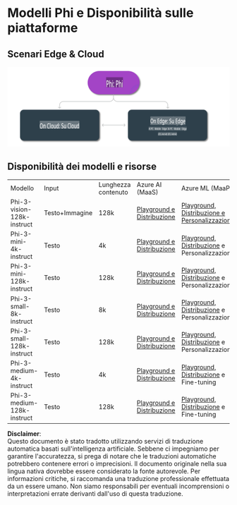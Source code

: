 # Modelli Phi e Disponibilità sulle piattaforme

## Scenari Edge & Cloud

![EdgeCloud](../../../../../translated_images/01.phiedgecloud.b0223093d5c9be1e3050490fca4a8b42a0ea7445386aefc1e5b3f25d122b589d.it.png)

## Disponibilità dei modelli e risorse

| | | | | | | | | |
|-|-|-|-|-|-|-|-|-|
|Modello|Input|Lunghezza contenuto|Azure AI (MaaS)|Azure ML (MaaP)|ONNX|Hugging Face|Ollama|Nvidia NIM|
|Phi-3-vision-128k-instruct|Testo+Immagine|128k|[Playground e Distribuzione](https://ai.azure.com/explore/models/Phi-3-vision-128k-instruct/version/2/registry/azureml)|[Playground, Distribuzione e Personalizzazione](https://ml.azure.com/registries/azureml/models/Phi-3-vision-128k-instruct/version/2)|[CUDA](https://huggingface.co/microsoft/Phi-3-vision-128k-instruct-onnx-cuda/tree/main),[CPU](https://huggingface.co/microsoft/Phi-3-vision-128k-instruct-onnx-cpu/tree/main), [DirectML](https://huggingface.co/microsoft/Phi-3-vision-128k-instruct-onnx-directml/tree/main)|[Scarica](https://huggingface.co/microsoft/Phi-3-vision-128k-instruct)|-NA-|[NIM APIs](https://build.nvidia.com/microsoft/phi-3-vision-128k-instruct)|
|Phi-3-mini-4k-instruct|Testo|4k|[Playground e Distribuzione](https://aka.ms/phi3-mini-4k-azure-ml)|[Playground, Distribuzione](https://aka.ms/phi3-mini-4k-azure-ml) e Personalizzazione|[CUDA](https://huggingface.co/microsoft/Phi-3-mini-4k-instruct-onnx), [Web](https://huggingface.co/microsoft/Phi-3-mini-4k-instruct-onnx)|[Playground e Scarica](https://huggingface.co/chat/models/microsoft/Phi-3-mini-4k-instruct)|[GGUF](https://huggingface.co/microsoft/Phi-3-mini-4k-instruct-gguf)|[NIM APIs](https://build.nvidia.com/microsoft/phi-3-mini-4k)|
|Phi-3-mini-128k-instruct|Testo|128k|[Playground e Distribuzione](https://ai.azure.com/explore/models/Phi-3-mini-128k-instruct/version/9/registry/azureml)|[Playground, Distribuzione](https://ai.azure.com/explore/models/Phi-3-mini-128k-instruct/version/9/registry/azureml) e Personalizzazione|[CUDA](https://huggingface.co/microsoft/Phi-3-mini-128k-instruct-onnx)|[Scarica](https://huggingface.co/microsoft/Phi-3-mini-128k-instruct-onnx)|-NA-|[NIM APIs](https://build.nvidia.com/microsoft/phi-3-mini)|
|Phi-3-small-8k-instruct|Testo|8k|[Playground e Distribuzione](https://ml.azure.com/registries/azureml/models/Phi-3-small-8k-instruct/version/2)|[Playground, Distribuzione](https://ai.azure.com/explore/models/Phi-3-small-8k-instruct/version/2/registry/azureml) e Personalizzazione|[CUDA](https://huggingface.co/microsoft/Phi-3-small-8k-instruct-onnx-cuda)|[Scarica](https://huggingface.co/microsoft/Phi-3-small-8k-instruct-onnx-cuda)|-NA-|[NIM APIs](https://build.nvidia.com/microsoft/phi-3-small-8k-instruct?docker=false)|
|Phi-3-small-128k-instruct|Testo|128k|[Playground e Distribuzione](https://ai.azure.com/explore/models/Phi-3-small-128k-instruct/version/2/registry/azureml)|[Playground, Distribuzione](https://ml.azure.com/registries/azureml/models/Phi-3-small-128k-instruct/version/2) e Personalizzazione|[CUDA](https://huggingface.co/microsoft/Phi-3-medium-128k-instruct-onnx-cuda)|[Scarica](https://huggingface.co/microsoft/Phi-3-small-128k-instruct)|-NA-|[NIM APIs](https://build.nvidia.com/microsoft/phi-3-small-128k-instruct?docker=false)|
|Phi-3-medium-4k-instruct|Testo|4k|[Playground e Distribuzione](https://huggingface.co/microsoft/Phi-3-medium-4k-instruct)|[Playground, Distribuzione](https://ml.azure.com/registries/azureml/models/Phi-3-medium-4k-instruct/version/2) e Fine-tuning|[CUDA](https://huggingface.co/microsoft/Phi-3-medium-4k-instruct-onnx-cuda/tree/main), [CPU](https://huggingface.co/microsoft/Phi-3-medium-4k-instruct-onnx-cpu/tree/main), [DirectML](https://huggingface.co/microsoft/Phi-3-medium-4k-instruct-onnx-directml/tree/main)|[Scarica](https://huggingface.co/microsoft/Phi-3-medium-4k-instruct)|-NA-|[NIM APIs](https://build.nvidia.com/microsoft/phi-3-medium-4k-instruct?docker=false)|
|Phi-3-medium-128k-instruct|Testo|128k|[Playground e Distribuzione](https://ai.azure.com/explore/models/Phi-3-medium-128k-instruct/version/2)|[Playground, Distribuzione](https://ml.azure.com/registries/azureml/models/Phi-3-medium-128k-instruct/version/2) e Fine-tuning|[CUDA](https://huggingface.co/microsoft/Phi-3-medium-128k-instruct-onnx-cuda/tree/main), [CPU](https://huggingface.co/microsoft/Phi-3-medium-128k-instruct-onnx-cpu/tree/main), [DirectML](https://huggingface.co/microsoft/Phi-3-medium-128k-instruct-onnx-directml/tree/main)|[Scarica](https://huggingface.co/microsoft/Phi-3-medium-128k-instruct)|-NA-|-NA-|

**Disclaimer**:  
Questo documento è stato tradotto utilizzando servizi di traduzione automatica basati sull'intelligenza artificiale. Sebbene ci impegniamo per garantire l'accuratezza, si prega di notare che le traduzioni automatiche potrebbero contenere errori o imprecisioni. Il documento originale nella sua lingua nativa dovrebbe essere considerato la fonte autorevole. Per informazioni critiche, si raccomanda una traduzione professionale effettuata da un essere umano. Non siamo responsabili per eventuali incomprensioni o interpretazioni errate derivanti dall'uso di questa traduzione.